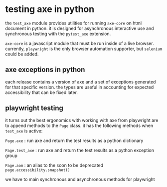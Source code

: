 # testing axe in python

the `test_axe` module provides utilities for running `axe-core` on html document in python. it is designed for asynchronous interactive use and synchronous testing with the `pytest_axe` extension.

`axe-core` is a javascript module that must be run inside of a live browser. currently, `playwright` is the only browser automation supporter, but `selenium` could be added.

<!-- can we add it to robots from jupyter after that? -->

## axe exceptions in python

each release contains a version of axe and a set of exceptions generated for that specific version.
the types are useful in accounting for expected accessibility that can be fixed later.

## playwright testing

it turns out the best ergonomics with working with axe from playwright are to append methods to the `Page` class. it has the following methods when `test_axe` is active:

`Page.axe`
: run axe and return the test results as a python dictionary

`Page.test_axe`
: run axe and return the test results as a python exception group

`Page.aom`
: an alias to the soon to be deprecated `page.accessibility.snapshot()`

we have to main synchronous and asynchronous methods for playwright